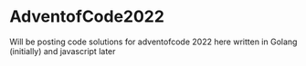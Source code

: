 # AdventofCode2022
Will be posting code solutions for adventofcode 2022 here written in Golang (initially) and javascript later
